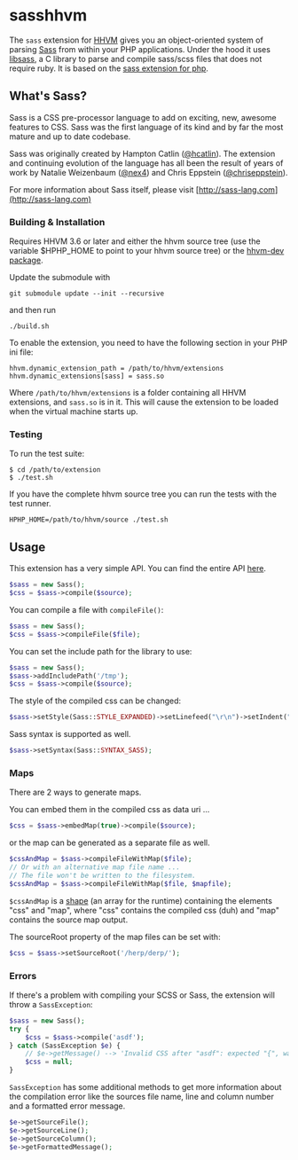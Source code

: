 # sasshhvm

The `sass` extension for [HHVM](https://github.com/facebook/hhvm) gives you an object-oriented system of parsing [Sass](http://sass-lang.com/) from within your PHP applications. Under the hood it uses [libsass](https://github.com/sass/libsass), a C library to parse and compile sass/scss files that does not require ruby.
It is based on the [sass extension for php](https://github.com/sensational/sassphp).

## What's Sass?

Sass is a CSS pre-processor language to add on exciting, new, awesome features to CSS. Sass was the first language of its kind and by far the most mature and up to date codebase.

Sass was originally created by Hampton Catlin ([@hcatlin](http://twitter.com/hcatlin)). The extension and continuing evolution of the language has all been the result of years of work by Natalie Weizenbaum ([@nex4](http://twitter.com/nex3)) and Chris Eppstein ([@chriseppstein](http://twitter.com/chriseppstein)).

For more information about Sass itself, please visit [http://sass-lang.com](http://sass-lang.com)

### Building & Installation

Requires HHVM 3.6 or later and either the hhvm source tree (use the variable $HPHP_HOME to point to your hhvm source tree) or the [hhvm-dev package](https://github.com/facebook/hhvm/wiki/Prebuilt-Packages-for-HHVM).

Update the submodule with 
~~~
git submodule update --init --recursive
~~~
and then run

~~~
./build.sh
~~~


To enable the extension, you need to have the following section in your PHP ini file:

~~~
hhvm.dynamic_extension_path = /path/to/hhvm/extensions
hhvm.dynamic_extensions[sass] = sass.so
~~~

Where `/path/to/hhvm/extensions` is a folder containing all HHVM extensions,
and `sass.so` is in it. This will cause the extension to be loaded when the
virtual machine starts up.

### Testing

To run the test suite:

~~~
$ cd /path/to/extension
$ ./test.sh
~~~

If you have the complete hhvm source tree you can run the tests with the test runner.

~~~
HPHP_HOME=/path/to/hhvm/source ./test.sh
~~~


## Usage

This extension has a very simple API. You can find the entire API [here](Sass.hhi).

```php
$sass = new Sass();
$css = $sass->compile($source);
```

You can compile a file with `compileFile()`:

```php
$sass = new Sass();
$css = $sass->compileFile($file);
```

You can set the include path for the library to use:

```php
$sass = new Sass();
$sass->addIncludePath('/tmp');
$css = $sass->compile($source);
```

The style of the compiled css can be changed:

```php
$sass->setStyle(Sass::STYLE_EXPANDED)->setLinefeed("\r\n")->setIndent("\t");
```

Sass syntax is supported as well.

```php
$sass->setSyntax(Sass::SYNTAX_SASS);
```

### Maps

There are 2 ways to generate maps.

You can embed them in the compiled css as data uri ...

```php
$css = $sass->embedMap(true)->compile($source);
```

or the map can be generated as a separate file as well.

```php
$cssAndMap = $sass->compileFileWithMap($file);
// Or with an alternative map file name ...
// The file won't be written to the filesystem.
$cssAndMap = $sass->compileFileWithMap($file, $mapfile);
```

`$cssAndMap` is a [shape](http://docs.hhvm.com/manual/en/hack.shapes.php) (an array for the runtime) containing the elements "css" and "map", where "css" contains the compiled css (duh) and "map" contains the source map output.

The sourceRoot property of the map files can be set with:

```php
$css = $sass->setSourceRoot('/herp/derp/');
```

### Errors

If there's a problem with compiling your SCSS or Sass, the extension will throw a `SassException`:

```php
$sass = new Sass();
try {
    $css = $sass->compile('asdf');
} catch (SassException $e) {
    // $e->getMessage() --> 'Invalid CSS after "asdf": expected "{", was ""'
    $css = null;
}
```

`SassException` has some additional methods to get more information about the compilation error like the sources file name, line and column number and a formatted error message.

```php
$e->getSourceFile();
$e->getSourceLine();
$e->getSourceColumn();
$e->getFormattedMessage();
```
